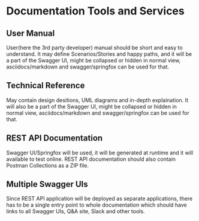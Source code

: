 # Documentation Tools and Services

## User Manual

User(here the 3rd party developer) manual should be short and easy to understand. It may define Scenarios/Stories and happy paths,
and it will be a part of the Swagger UI, might be collapsed or hidden in normal view, asciidocs/markdown and 
swagger/springfox can be used for that.

## Technical Reference

May contain design desitions, UML diagrams and in-depth explaination. It will also be a part of the Swagger UI, 
might be collapsed or hidden in normal view, asciidocs/markdown and swagger/springfox can be used for that.


## REST API Documentation

Swagger UI/Springfox will be used, it will be generated at runtime and it will available to test online. REST API 
documentation should also contain Postman Collections as a ZIP file.


## Multiple Swagger UIs

Since REST API application will be deployed as separate applications, there has to be a single entry point to 
whole documentation which should have links to all Swagger UIs, Q&A site, Slack and other tools.
